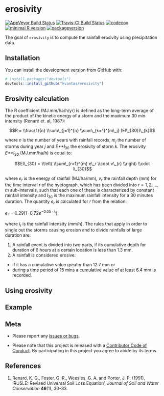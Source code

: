 <!-- README.md is generated from README.Rmd. Please edit that file -->
erosivity
=========

[![AppVeyor Build Status](https://ci.appveyor.com/api/projects/status/github/kvantas/erosivity?branch=master&svg=true)](https://ci.appveyor.com/project/kvantas/erosivity) [![Travis-CI Build Status](https://travis-ci.org/kvantas/erosivity.svg?branch=master)](https://travis-ci.org/kvantas/erosivity) [![codecov](https://codecov.io/github/kvantas/erosivity/branch/master/graphs/badge.svg)](https://codecov.io/gh/kvantas/erosivity) [![minimal R version](https://img.shields.io/badge/R%3E%3D-3.4.0-6666ff.svg)](https://cran.r-project.org/) [![packageversion](https://img.shields.io/badge/Package%20version-0.0.9000-orange.svg?style=flat-square)](https://github.com/kvantas/erosivity)

The goal of `erosivity` is to compute the rainfall erosivity using precipitation data.

Installation
------------

You can install the development version from GitHub with:

``` r
# install.packages("devtools")
devtools::install_github("kvantas/erosivity")
```

Erosivity calculation
---------------------

The R coefficient (MJ.mm/ha/h/yr) is defined as the long-term average of the product of the kinetic energy of a storm and the maximum 30 min intensity (Renard et. al, 1987):

$$R = \\frac{1}{n} \\sum\_{j=1}^{n} \\sum\_{k=1}^{m\_j} (EI\_{30})\_{k}$$

where *n* is the number of years with rainfall records, *m*<sub>*j*</sub> the number of storms during year *j* and *E**I*<sub>30</sub> the erosivity of storm *k*. The erosivity *E**I*<sub>30</sub> (MJ.mm/ha/h) is equal to:

$$EI\_{30} = \\left( \\sum\_{r=1}^{m} e\_r \\cdot v\_{r} \\right) \\cdot I\_{30}$$

where *e*<sub>*r*</sub> is the energy of rainfall (MJ/ha/mm), *v*<sub>*r*</sub> the rainfall depth (mm) for the time interval *r* of the hyetograph, which has been divided into *r* = 1, 2, ..., *m* sub-intervals, such that each one of these is characterized by constant rainfall intensity and *I*<sub>30</sub> is the maximum rainfall intensity for a 30 minutes duration. The quantity *e*<sub>*r*</sub> is calculated for *r* from the relation:

*e*<sub>*r*</sub> = 0.29(1−0.72*e*<sup>−0.05 ⋅ *i*<sub>*r*</sub></sup>)

where *i*<sub>*r*</sub> is the rainfall intensity (mm/h). The rules that apply in order to single out the storms causing erosion and to divide rainfalls of large duration are:

1.  A rainfall event is divided into two parts, if its cumulative depth for duration of 6 hours at a certain location is less than 1.3 mm.
2.  A rainfall is considered erosive:

-   if it has a cumulative value greater than 12.7 mm or
-   during a time period of 15 mins a cumulative value of at least 6.4 mm is recorded.

Using erosivity
---------------

Example
-------

Meta
----

-   Please report any [issues or bugs](https://github.com/kvantas/hydroscoper/issues).

-   Please note that this project is released with a [Contributor Code of Conduct](CONDUCT.md). By participating in this project you agree to abide by its terms.

References
----------

1.  Renard, K. G., Foster, G. R., Weesies, G. A. and Porter, J. P. (1991), ‘RUSLE: Revised Universal Soil Loss Equation’, *Journal of Soil and Water Conservation* **46**(1), 30–33.
